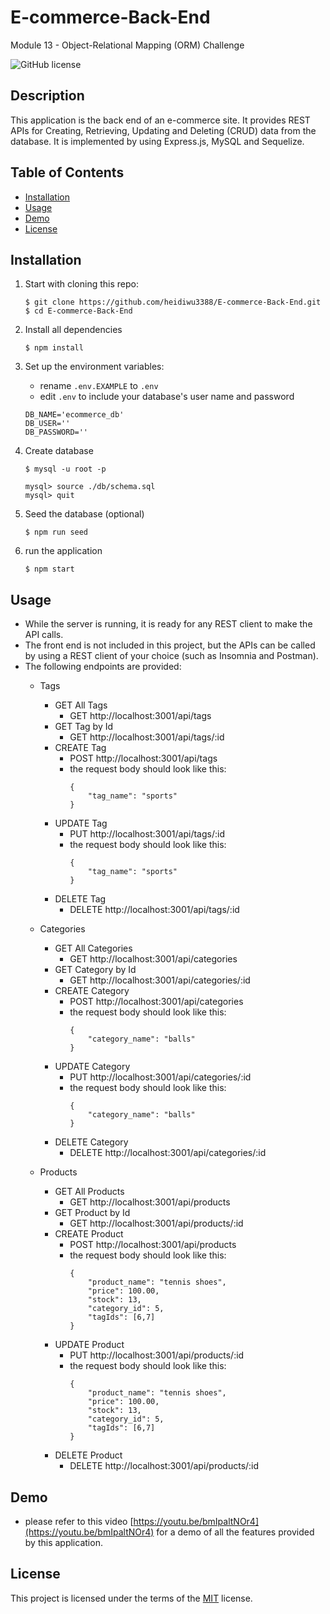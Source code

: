 # E-commerce-Back-End
Module 13 - Object-Relational Mapping (ORM) Challenge

![GitHub license](https://img.shields.io/badge/license-MIT-blue.svg)

## Description

This application is the back end of an e-commerce site. It provides REST APIs for Creating, Retrieving, Updating and Deleting (CRUD) data from the database. It is implemented by using Express.js, MySQL and Sequelize.

## Table of Contents
* [Installation](#installation)
* [Usage](#usage)
* [Demo](#demo)
* [License](#license) 

## Installation
1. Start with cloning this repo:
    ```
    $ git clone https://github.com/heidiwu3388/E-commerce-Back-End.git
    $ cd E-commerce-Back-End
    ```
2. Install all dependencies
    ```
    $ npm install

    ```
3. Set up the environment variables:
    - rename ```.env.EXAMPLE``` to ```.env```
    - edit ```.env``` to include your database's user name and password
    ```
    DB_NAME='ecommerce_db'
    DB_USER=''
    DB_PASSWORD=''

    ```

4. Create database
    ```
    $ mysql -u root -p
    ```
    ```
    mysql> source ./db/schema.sql
    mysql> quit
    ```
5. Seed the database (optional)
    ```
    $ npm run seed
    ```
6. run the application
    ```
    $ npm start
    ```

## Usage
- While the server is running, it is ready for any REST client to make the API calls.
- The front end is not included in this project, but the APIs can be called by using a REST client of your choice (such as Insomnia and Postman).
- The following endpoints are provided:
    - Tags
        - GET All Tags
            - GET http://localhost:3001/api/tags
        - GET Tag by Id
            - GET http://localhost:3001/api/tags/:id
        - CREATE Tag
            - POST http://localhost:3001/api/tags
            - the request body should look like this:
                ```
                {
                    "tag_name": "sports"
                }
                ```
        - UPDATE Tag
            - PUT http://localhost:3001/api/tags/:id
            - the request body should look like this:
                ```
                {
                    "tag_name": "sports"
                }
                ```
        - DELETE Tag
            - DELETE http://localhost:3001/api/tags/:id

    - Categories
        - GET All Categories
            - GET http://localhost:3001/api/categories
        - GET Category by Id
            - GET http://localhost:3001/api/categories/:id
        - CREATE Category
            - POST http://localhost:3001/api/categories
            - the request body should look like this:
                ```
                {
                    "category_name": "balls"
                }
                ```
        - UPDATE Category
            - PUT http://localhost:3001/api/categories/:id
            - the request body should look like this:
                ```
                {
                    "category_name": "balls"
                }
                ```
        - DELETE Category
            - DELETE http://localhost:3001/api/categories/:id
    - Products
        - GET All Products
            - GET http://localhost:3001/api/products
        - GET Product by Id
            - GET http://localhost:3001/api/products/:id
        - CREATE Product
            - POST http://localhost:3001/api/products
            - the request body should look like this:
                ```
                {
                    "product_name": "tennis shoes",
                    "price": 100.00,
                    "stock": 13,
                    "category_id": 5,
                    "tagIds": [6,7]
                }
                ```
        - UPDATE Product
            - PUT http://localhost:3001/api/products/:id
            - the request body should look like this:
                ```
                {
                    "product_name": "tennis shoes",
                    "price": 100.00,
                    "stock": 13,
                    "category_id": 5,
                    "tagIds": [6,7]
                }
                ```
        - DELETE Product
            - DELETE http://localhost:3001/api/products/:id

## Demo
- please refer to this video [https://youtu.be/bmIpaltNOr4](https://youtu.be/bmIpaltNOr4) for a demo of all the features provided by this application.

## License

This project is licensed under the terms of the [MIT](https://opensource.org/licenses/MIT) license.
    